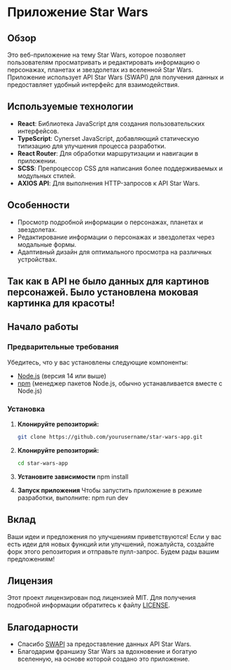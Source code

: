 # Приложение Star Wars

## Обзор

Это веб-приложение на тему Star Wars, которое позволяет пользователям просматривать и редактировать информацию о персонажах, планетах и звездолетах из вселенной Star Wars. Приложение использует API Star Wars (SWAPI) для получения данных и предоставляет удобный интерфейс для взаимодействия.

## Используемые технологии

- **React**: Библиотека JavaScript для создания пользовательских интерфейсов.
- **TypeScript**: Супerset JavaScript, добавляющий статическую типизацию для улучшения процесса разработки.
- **React Router**: Для обработки маршрутизации и навигации в приложении.
- **SCSS**: Препроцессор CSS для написания более поддерживаемых и модульных стилей.
- **AXIOS API**: Для выполнения HTTP-запросов к API Star Wars.

## Особенности

- Просмотр подробной информации о персонажах, планетах и звездолетах.
- Редактирование информации о персонажах и звездолетах через модальные формы.
- Адаптивный дизайн для оптимального просмотра на различных устройствах.

## Так как в API не было данных для картинов персонажей. Было установлена моковая картинка для красоты!

## Начало работы

### Предварительные требования

Убедитесь, что у вас установлены следующие компоненты:

- [Node.js](https://nodejs.org/) (версия 14 или выше)
- [npm](https://www.npmjs.com/get-npm) (менеджер пакетов Node.js, обычно устанавливается вместе с Node.js)

### Установка

1. **Клонируйте репозиторий:**

   ```bash
   git clone https://github.com/yourusername/star-wars-app.git
   ```

2. **Клонируйте репозиторий:**

   ```bash
   cd star-wars-app
   ```

3. **Установите зависимости**
   npm install

4. **Запуск приложения**
   Чтобы запустить приложение в режиме разработки, выполните: npm run dev

## Вклад

Ваши идеи и предложения по улучшениям приветствуются! Если у вас есть идеи для новых функций или улучшений, пожалуйста, создайте форк этого репозитория и отправьте пулл-запрос. Будем рады вашим предложениям!

## Лицензия

Этот проект лицензирован под лицензией MIT. Для получения подробной информации обратитесь к файлу [LICENSE](LICENSE).

## Благодарности

- Спасибо [SWAPI](https://swapi.dev/) за предоставление данных API Star Wars.
- Благодарим франшизу Star Wars за вдохновение и богатую вселенную, на основе которой создано это приложение.
